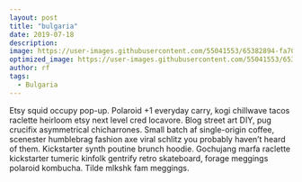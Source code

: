 ```yaml
---
layout: post
title: "bulgaria"
date: 2019-07-18
description: 
image: https://user-images.githubusercontent.com/55041553/65382894-fa70b500-dcc1-11e9-9bd9-c011f496abbf.jpg
optimized_image: https://user-images.githubusercontent.com/55041553/65382894-fa70b500-dcc1-11e9-9bd9-c011f496abbf.jpg
author: rf
tags: 
  - Bulgaria
---
```

Etsy squid occupy pop-up. Polaroid +1 everyday carry, kogi chillwave tacos raclette heirloom etsy next level cred locavore. Blog street art DIY, pug crucifix asymmetrical chicharrones. Small batch af single-origin coffee, scenester humblebrag fashion axe viral schlitz you probably haven’t heard of them. Kickstarter synth poutine brunch hoodie. Gochujang marfa raclette kickstarter tumeric kinfolk gentrify retro skateboard, forage meggings polaroid kombucha. Tilde mlkshk fam meggings.
